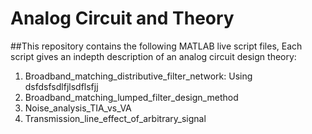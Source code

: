 # Analog Circuit and Theory

##This repository contains the following MATLAB live script files, Each script gives an indepth description of an analog circuit design theory:

1. Broadband_matching_distributive_filter_network:
   Using dsfdsfsdlfjlsdflsfjj
2. Broadband_matching_lumped_filter_design_method
3. Noise_analysis_TIA_vs_VA 
4. Transmission_line_effect_of_arbitrary_signal
